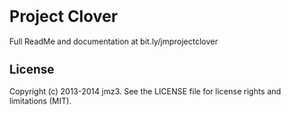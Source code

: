 # Project Clover
Full ReadMe and documentation at bit.ly/jmprojectclover

## License

Copyright (c) 2013-2014 jmz3. See the LICENSE file for license rights and
limitations (MIT).